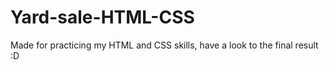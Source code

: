 # Yard-sale-HTML-CSS
Made for practicing my HTML and CSS skills, have a look to the final result :D
